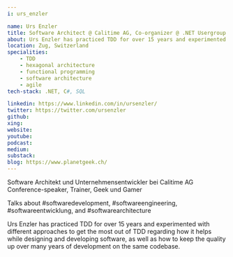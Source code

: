 ```yaml
---
i: urs_enzler

name: Urs Enzler
title: Software Architect @ Calitime AG, Co-organizer @ .NET Usergroup Zentralschweiz
about: Urs Enzler has practiced TDD for over 15 years and experimented with different approaches to get the most out of TDD
location: Zug, Switzerland
specialities:
    - TDD
    - hexagonal architecture
    - functional programming
    - software architecture
    - agile
tech-stack: .NET, C#, SQL

linkedin: https://www.linkedin.com/in/ursenzler/
twitter: https://twitter.com/ursenzler
github:
xing:
website:
youtube:
podcast:
medium:
substack:
blog: https://www.planetgeek.ch/
---
```


Software Architekt und Unternehmensentwickler bei Calitime AG Conference-speaker, Trainer, Geek und Gamer

Talks about #softwaredevelopment, #softwareengineering, #softwareentwicklung, and #softwarearchitecture

Urs Enzler has practiced TDD for over 15 years and experimented with different approaches to get the most out of TDD regarding how it helps while designing and developing software, as well as how to keep the quality up over many years of development on the same codebase.
